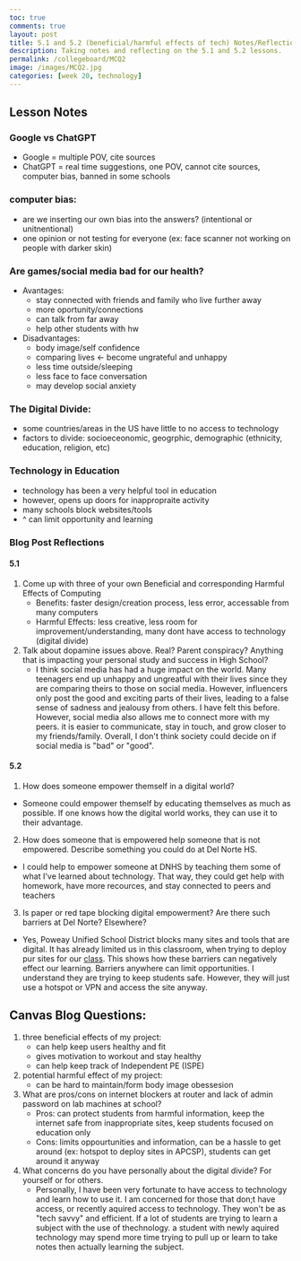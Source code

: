 ```yaml
---
toc: true
comments: true
layout: post
title: 5.1 and 5.2 (beneficial/harmful effects of tech) Notes/Reflection
description: Taking notes and reflecting on the 5.1 and 5.2 lessons.
permalink: /collegeboard/MCQ2
image: /images/MCQ2.jpg
categories: [week 20, technology]
---
```

## Lesson Notes
### Google vs ChatGPT
- Google = multiple POV, cite sources
- ChatGPT = real time suggestions, one POV, cannot cite sources, computer bias, banned in some schools

### computer bias:
- are we inserting our own bias into the answers? (intentional or unitnentional)
- one opinion or not testing for everyone (ex: face scanner not working on people with darker skin)

### Are games/social media bad for our health?
- Avantages:
    - stay connected with friends and family who live further away
    - more oportunity/connections
    - can talk from far away
    - help other students with hw
- Disadvantages:
    - body image/self confidence
    - comparing lives <- become ungrateful and unhappy
    - less time outside/sleeping
    - less face to face conversation
    - may develop social anxiety

### The Digital Divide:
- some countries/areas in the US have little to no access to technology
- factors to divide: socioeceonomic, geogrphic, demographic (ethnicity, education, religion, etc)

### Technology in Education
- technology has been a very helpful tool in education
- however, opens up doors for inappropraite activity
- many schools block websites/tools
- ^ can limit opportunity and learning



### Blog Post Reflections
#### 5.1
1. Come up with three of your own Beneficial and corresponding Harmful Effects of Computing
    - Benefits: faster design/creation process, less error, accessable from many computers
    - Harmful Effects: less creative, less room for improvement/understanding, many dont have access to technology (digital divide)
2. Talk about dopamine issues above. Real? Parent conspiracy? Anything that is impacting your personal study and success in High School?
    - I think social media has had a huge impact on the world. Many teenagers end up unhappy and ungreatful with their lives since they are comparing theirs to those on social media. However, influencers only post the good and exciting parts of their lives, leading to a false sense of sadness and jealousy from others. I have felt this before. However, social media also allows me to connect more with my peers. it is easier to communicate, stay in touch, and grow closer to my friends/family. Overall, I don't think society could decide on if social media is "bad" or "good".

#### 5.2
1. How does someone empower themself in a digital world?
- Someone could empower themself by educating themselves as much as possible. If one knows how the digital world works, they can use it to their advantage.
2. How does someone that is empowered help someone that is not empowered. Describe something you could do at Del Norte HS.
- I could help to empower someone at DNHS by teaching them some of what I've learned about technology. That way, they could get help with homework, have more recources, and stay connected to peers and teachers
3. Is paper or red tape blocking digital empowerment? Are there such barriers at Del Norte? Elsewhere?
- Yes, Poweay Unified School District blocks many sites and tools that are digital. It has already limited us in this classroom, when trying to deploy pur sites for our <u>class</u>. This shows how these barriers can negatively effect our learning. Barriers anywhere can limit opportunities. I understand they are trying to keep students safe. However, they will just use a hotspot or VPN and access the site anyway.

## Canvas Blog Questions:
1. three beneficial effects of my project:
    - can help keep users healthy and fit
    - gives motivation to workout and stay healthy
    - can help keep track of Independent PE (ISPE)
2. potential harmful effect of my project:
    - can be hard to maintain/form body image obessesion
3. What are pros/cons on internet blockers at router and lack of admin password on lab machines at school?
    - Pros: can protect students from harmful information, keep the internet safe from inappropriate sites, keep students focused on education only
    - Cons: limits oppourtunities and information, can be a hassle to get around (ex: hotspot to deploy sites in APCSP), students can get around it anyway
4. What concerns do you have personally about the digital divide?  For yourself or for others.
    - Personally, I have been very fortunate to have access to technology and learn how to use it. I am concerned for those that don;t have access, or recently aquired access to technology. They won't be as "tech savvy" and efficient. If a lot of students are trying to learn a subject with the use of thechnology. a student with newly aquired technology may spend more time trying to pull up or learn to take notes then actually learning the subject.